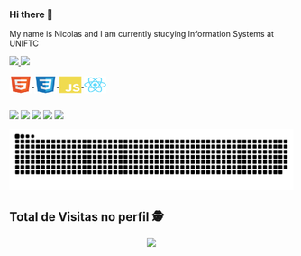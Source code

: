 ### Hi there 👋
<p>My name is Nicolas and I am currently studying Information Systems at UNIFTC</p>

 <div>
  <a href="https://github.com/NicolasXs">
  <img height="180em" src="https://github-readme-stats.vercel.app/api?username=NicolasXs&show_icons=true&theme=dark&include_all_commits=true&count_private=true"/>
  <img height="180em" src="https://github-readme-stats.vercel.app/api/top-langs/?username=NicolasXs&layout=compact&langs_count=7&theme=dark"/>
</div>
  
<div style="display: inline_block"><br>
  <img align="center" alt="icon-HTML" height="30" width="40" src="https://raw.githubusercontent.com/devicons/devicon/master/icons/html5/html5-original.svg">
  <img align="center" alt="icon-CSS" height="30" width="40" src="https://github.com/devicons/devicon/blob/master/icons/css3/css3-original.svg">
  <img align="center" alt="icon-Js" height="30" width="40" src="https://raw.githubusercontent.com/devicons/devicon/master/icons/javascript/javascript-plain.svg">
  <img align="center" alt="icon-React" height="30" width="40" src="https://raw.githubusercontent.com/devicons/devicon/master/icons/react/react-original.svg">
<!--   <img aling="center" alt="icon-C" height="30" width="40" src="https://github.com/devicons/devicon/blob/master/icons/c/c-original.svg"> -->
<!--   <img align="center" alt="Rafa-Csharp" height="30" width="40" src="https://raw.githubusercontent.com/devicons/devicon/master/icons/csharp/csharp-original.svg">; -->

 
 
</div>
  
  ##
   
<div> 
  <a href="https://www.youtube.com/channel/UCe7sVLbQp66EDWK1D5e5zXg" target="_blank"><img src="https://img.shields.io/badge/YouTube-FF0000?style=for-the-badge&logo=youtube&logoColor=white" target="_blank"></a>
  <a href="https://instagram.com/nicolas.lacerd4" target="_blank"><img src="https://img.shields.io/badge/-Instagram-%23E4405F?style=for-the-badge&logo=instagram&logoColor=white" target="_blank"></a>
 	<a href="https://www.twitch.tv/nicolaasxs" target="_blank"><img src="https://img.shields.io/badge/Twitch-9146FF?style=for-the-badge&logo=twitch&logoColor=white" target="_blank"></a>
 <a href="https://discord.com/users/559495180651069471" target="_blank"><img src="https://img.shields.io/badge/Discord-7289DA?style=for-the-badge&logo=discord&logoColor=white" target="_blank"></a> 
 <a href="https://www.linkedin.com/in/nicolas-lacerda-779420219/" target="_blank"><img src="https://img.shields.io/badge/-LinkedIn-%230077B5?style=for-the-badge&logo=linkedin&logoColor=white" target="_blank">
</a> 

  ![Snake animation](https://github.com/NicolasXs/NicolasXs/blob/output/github-contribution-grid-snake.svg)
 
</div>
 
 ## Total de Visitas no perfil :detective: <br>
 <p align="center"> 
   <img alingn="center" src="https://profile-counter.glitch.me/NicolasXs/count.svg" />
 </p>

</p>

